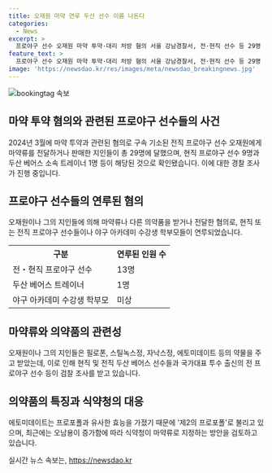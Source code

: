 ```yaml
---
title: 오재원 마약 연루 두산 선수 이름 나돈다
categories:
  - News
excerpt: >
  프로야구 선수 오재원 마약 투약·대리 처방 혐의 서울 강남경찰서, 전·현직 선수 등 29명 검찰 송치. 특히 두산 베어스 선수 9명 중 8명 연루. 에토미데이트로 마약류 전달 혐의 등으로 송치된 것으로 전해져, 마약류로 지정될 가능성 논의 중. 오재원은 필로폰 등을 11회 투약한 혐의로 1심 재판 중. 최근 스틸녹스정도 수수 혐의. 지난달 1심 재판에서 모든 혐의 인정.
feature_text: >
  프로야구 선수 오재원 마약 투약·대리 처방 혐의 서울 강남경찰서, 전·현직 선수 등 29명 검찰 송치. 특히 두산 베어스 선수 9명 중 8명 연루. 에토미데이트로 마약류 전달 혐의 등으로 송치된 것으로 전해져, 마약류로 지정될 가능성 논의 중. 오재원은 필로폰 등을 11회 투약한 혐의로 1심 재판 중. 최근 스틸녹스정도 수수 혐의. 지난달 1심 재판에서 모든 혐의 인정.
image: 'https://newsdao.kr/res/images/meta/newsdao_breakingnews.jpg'
---
```


<p><img src="https://newsdao.kr/res/images/meta/newsdao_breakingnews.jpg" alt="bookingtag 속보" /></p>

<h2 data-ke-size="size26">마약 투약 혐의와 관련된 프로야구 선수들의 사건</h2>

<p data-ke-size="size16">2024년 3월에 마약 투약과 관련된 혐의로 구속 기소된 전직 프로야구 선수 오재원에게 마약류를 전달하거나 판매한 지인들이 총 29명에 달했으며, 현직 프로야구 선수 9명과 두산 베어스 소속 트레이너 1명 등이 해당된 것으로 확인됐습니다. 이에 대한 경찰 조사가 진행 중입니다.</p>

<h2 data-ke-size="size26">프로야구 선수들의 연루된 혐의</h2>

<p data-ke-size="size16">오재원이나 그의 지인들에 의해 마약류나 다른 의약품을 받거나 전달한 혐의로, 현직 또는 전직 프로야구 선수들이나 야구 아카데미 수강생 학부모들이 연루되었습니다.</p>

<table>
  <tr>
    <th>구분</th>
    <th>연루된 인원 수</th>
  </tr>
  <tr>
    <td>전・현직 프로야구 선수</td>
    <td>13명</td>
  </tr>
  <tr>
    <td>두산 베어스 트레이너</td>
    <td>1명</td>
  </tr>
  <tr>
    <td>야구 아카데미 수강생 학부모</td>
    <td>미상</td>
  </tr>
</table>

<h2 data-ke-size="size26">마약류와 의약품의 관련성</h2>

<p data-ke-size="size16">오재원이나 그의 지인들은 필로폰, 스틸녹스정, 자낙스정, 에토미데이트 등의 약물을 주고 받았는데, 이로 인해 현직 및 전직 두산 베어스 선수들과 국가대표 투수 출신의 전 프로야구 선수 등이 검찰 조사를 받고 있습니다.</p>

<h2 data-ke-size="size26">의약품의 특징과 식약청의 대응</h2>

<p data-ke-size="size16">에토미데이트는 프로포폴과 유사한 효능을 가졌기 때문에 '제2의 프로포폴'로 불리고 있으며, 최근에는 오남용이 증가함에 따라 식약청이 마약류로 지정하는 방안을 검토하고 있습니다.</p>
실시간 뉴스 속보는, <a href="https://newsdao.kr" rel="dofollow">https://newsdao.kr</a>



